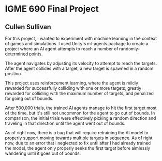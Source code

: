 # IGME 690 Final Project

## Cullen Sullivan

For this project, I wanted to experiment with machine learning in the context of games and simulations.  I used Unity's ml-agents package to create a project where an AI agent attempts to reach a number of randomly-determined points.

The agent navigates by adjusting its velocity to attempt to reach the targets.  After the agent collides with a target, a new target is spawned in a random position.

This project uses reinforcement learning, where the agent is mildly rewarded for successfully colliding with one or more targets, greatly rewarded for colliding with the maximum number of targets, and penalized for going out of bounds.

After 500,000 trials, the trained AI agents manage to hit the first target most of the time, but it's still not uncommon for the agent to go out of bounds.  In comparison, the initial trials were effectively picking a random direction and traveling in that direction until the agent went out of bounds.

As of right now, there is a bug that will require retraining the AI model to properly support moving towards multiple targets in sequence.  As of right now, due to an error that I neglected to fix until after I had already trained the model, the agent only properly seeks the first target before aimlessly wandering until it goes out of bounds.
